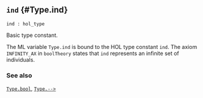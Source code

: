 ## `ind` {#Type.ind}


```
ind : hol_type
```



Basic type constant.


The ML variable `Type.ind` is bound to the HOL type constant `ind`.
The axiom `INFINITY_AX` in `boolTheory` states that `ind` represents
an infinite set of individuals.

### See also

[`Type.bool`](#Type.bool), [`Type.-->`](#Type..B1KQ4)

